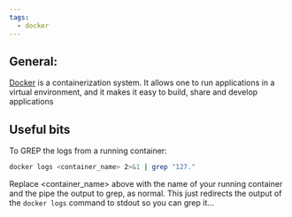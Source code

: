 ```yaml
---
tags:
  - docker
---
```


## General:
[Docker](https://docker.com) is a containerization system.  It allows one to run applications in a virtual environment, and it makes it easy to build, share and develop applications

## Useful bits
To GREP the logs from a running container:
```bash
docker logs <container_name> 2>&1 | grep "127."
```
Replace <container_name> above with the name of your running container and the pipe the output to grep, as normal.  This just redirects the output of the `docker logs` command to stdout so you can grep it...